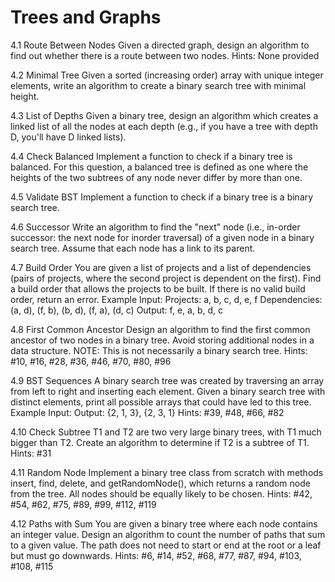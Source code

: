 # Trees and Graphs

4.1 Route Between Nodes
Given a directed graph, design an algorithm to find out whether there is a route between two nodes.
Hints: None provided

4.2 Minimal Tree
Given a sorted (increasing order) array with unique integer elements, write an algorithm to create a binary search tree with minimal height.

4.3 List of Depths
Given a binary tree, design an algorithm which creates a linked list of all the nodes at each depth (e.g., if you have a tree with depth D, you'll have D linked lists).

4.4 Check Balanced
Implement a function to check if a binary tree is balanced. For this question, a balanced tree is defined as one where the heights of the two subtrees of any node never differ by more than one.

4.5 Validate BST
Implement a function to check if a binary tree is a binary search tree.

4.6 Successor
Write an algorithm to find the "next" node (i.e., in-order successor: the next node for inorder traversal) of a given node in a binary search tree. Assume that each node has a link to its parent.

4.7 Build Order
You are given a list of projects and a list of dependencies (pairs of projects, where the second project is dependent on the first). Find a build order that allows the projects to be built. If there is no valid build order, return an error.
Example Input:
Projects: a, b, c, d, e, f
Dependencies: (a, d), (f, b), (b, d), (f, a), (d, c)
Output: f, e, a, b, d, c

4.8 First Common Ancestor
Design an algorithm to find the first common ancestor of two nodes in a binary tree. Avoid storing additional nodes in a data structure. NOTE: This is not necessarily a binary search tree.
Hints: #10, #16, #28, #36, #46, #70, #80, #96

4.9 BST Sequences
A binary search tree was created by traversing an array from left to right and inserting each element. Given a binary search tree with distinct elements, print all possible arrays that could have led to this tree.
Example Input:
Output: {2, 1, 3}, {2, 3, 1}
Hints: #39, #48, #66, #82

4.10 Check Subtree
T1 and T2 are two very large binary trees, with T1 much bigger than T2. Create an algorithm to determine if T2 is a subtree of T1.
Hints: #31

4.11 Random Node
Implement a binary tree class from scratch with methods insert, find, delete, and getRandomNode(), which returns a random node from the tree. All nodes should be equally likely to be chosen.
Hints: #42, #54, #62, #75, #89, #99, #112, #119

4.12 Paths with Sum
You are given a binary tree where each node contains an integer value. Design an algorithm to count the number of paths that sum to a given value. The path does not need to start or end at the root or a leaf but must go downwards.
Hints: #6, #14, #52, #68, #77, #87, #94, #103, #108, #115
